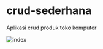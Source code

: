 # crud-sederhana
Aplikasi crud produk toko komputer 

![index](https://user-images.githubusercontent.com/82304620/167682039-694c6918-5daf-4719-b17b-46a26b78f1e6.png)
